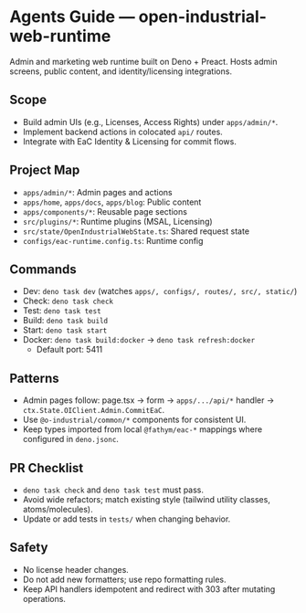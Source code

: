 # Agents Guide — open-industrial-web-runtime

Admin and marketing web runtime built on Deno + Preact. Hosts admin screens, public content, and identity/licensing integrations.

## Scope

- Build admin UIs (e.g., Licenses, Access Rights) under `apps/admin/*`.
- Implement backend actions in colocated `api/` routes.
- Integrate with EaC Identity & Licensing for commit flows.

## Project Map

- `apps/admin/*`: Admin pages and actions
- `apps/home`, `apps/docs`, `apps/blog`: Public content
- `apps/components/*`: Reusable page sections
- `src/plugins/*`: Runtime plugins (MSAL, Licensing)
- `src/state/OpenIndustrialWebState.ts`: Shared request state
- `configs/eac-runtime.config.ts`: Runtime config

## Commands

- Dev: `deno task dev` (watches `apps/, configs/, routes/, src/, static/`)
- Check: `deno task check`
- Test: `deno task test`
- Build: `deno task build`
- Start: `deno task start`
- Docker: `deno task build:docker` → `deno task refresh:docker`
  - Default port: 5411

## Patterns

- Admin pages follow: page.tsx → form → `apps/.../api/*` handler → `ctx.State.OIClient.Admin.CommitEaC`.
- Use `@o-industrial/common/*` components for consistent UI.
- Keep types imported from local `@fathym/eac-*` mappings where configured in `deno.jsonc`.

## PR Checklist

- `deno task check` and `deno task test` must pass.
- Avoid wide refactors; match existing style (tailwind utility classes, atoms/molecules).
- Update or add tests in `tests/` when changing behavior.

## Safety

- No license header changes.
- Do not add new formatters; use repo formatting rules.
- Keep API handlers idempotent and redirect with 303 after mutating operations.
